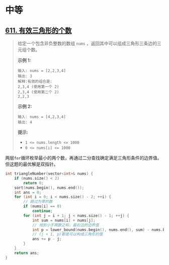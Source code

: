 # 中等

## [611. 有效三角形的个数](https://leetcode.cn/problems/valid-triangle-number/)

> 给定一个包含非负整数的数组 `nums` ，返回其中可以组成三角形三条边的三元组个数。
>
>  
>
> **示例 1:**
>
> ```
> 输入: nums = [2,2,3,4]
> 输出: 3
> 解释:有效的组合是: 
> 2,3,4 (使用第一个 2)
> 2,3,4 (使用第二个 2)
> 2,2,3
> ```
>
> **示例 2:**
>
> ```
> 输入: nums = [4,2,3,4]
> 输出: 4
> ```
>
>  
>
> **提示:**
>
> - `1 <= nums.length <= 1000`
> - `0 <= nums[i] <= 1000`

两层`for`循环枚举最小的两个数，再通过二分查找确定满足三角形条件的边界值。但这题的最优解是双指针。

```C++
int triangleNumber(vector<int>& nums) {
    if (nums.size() < 2)
        return 0;
    sort(nums.begin(), nums.end());
    int ans = 0;
    for (int i = 0; i < nums.size() - 2; ++i) {
        // 跳过为零的数
        if (nums[i] == 0)
            continue;
        for (int j = i + 1; j < nums.size() - 1; ++j) {
            int sum = nums[i] + nums[j];
            // 找到小于两数之和，最右边的边界值
            int p = lower_bound(nums.begin(), nums.end(), sum) - nums.begin() - 1;
            // (j + 1, p)都是可以构成三角形的值
            ans += p - j;
        }   
    }
    return ans;
}
```

